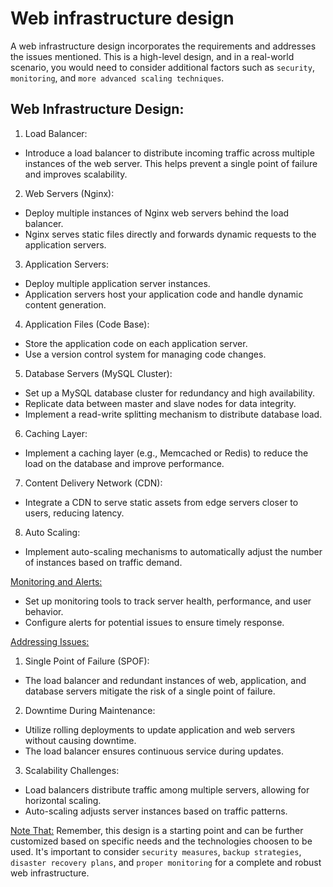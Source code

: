 # Web infrastructure design

A web infrastructure design incorporates the requirements and addresses the issues mentioned. This is a high-level design, and in a real-world scenario, you would need to consider additional factors such as `security`, `monitoring`, and `more advanced scaling techniques`.

## Web Infrastructure Design:

1. Load Balancer:

* Introduce a load balancer to distribute incoming traffic across multiple instances of the web server. This helps prevent a single point of failure and improves scalability.

2. Web Servers (Nginx):

* Deploy multiple instances of Nginx web servers behind the load balancer.
* Nginx serves static files directly and forwards dynamic requests to the application servers.

3. Application Servers:

* Deploy multiple application server instances.
* Application servers host your application code and handle dynamic content generation.

4. Application Files (Code Base):

* Store the application code on each application server.
* Use a version control system for managing code changes.

5. Database Servers (MySQL Cluster):

* Set up a MySQL database cluster for redundancy and high availability.
* Replicate data between master and slave nodes for data integrity.
* Implement a read-write splitting mechanism to distribute database load.

6. Caching Layer:

* Implement a caching layer (e.g., Memcached or Redis) to reduce the load on the database and improve performance.

7. Content Delivery Network (CDN):

* Integrate a CDN to serve static assets from edge servers closer to users, reducing latency.

8. Auto Scaling:

* Implement auto-scaling mechanisms to automatically adjust the number of instances based on traffic demand.

[Monitoring and Alerts:]()

* Set up monitoring tools to track server health, performance, and user behavior.
* Configure alerts for potential issues to ensure timely response.

[Addressing Issues:]()

1. Single Point of Failure (SPOF):

* The load balancer and redundant instances of web, application, and database servers mitigate the risk of a single point of failure.

2. Downtime During Maintenance:

* Utilize rolling deployments to update application and web servers without causing downtime.
* The load balancer ensures continuous service during updates.

3. Scalability Challenges:

* Load balancers distribute traffic among multiple servers, allowing for horizontal scaling.
* Auto-scaling adjusts server instances based on traffic patterns.

[Note That:]() Remember, this design is a starting point and can be further customized based on specific needs and the technologies choosen to be used. It's important to consider `security measures`, `backup strategies`, `disaster recovery plans`, and `proper monitoring` for a complete and robust web infrastructure.
